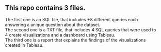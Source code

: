 ## This repo contains 3 files. <br />
The first one is an SQL file, that includes +8 different queries each answering a unique question about the dataset. <br />
The second one is a TXT file, that includes 4 SQL queries that were used to 4 create visualizations and a dashboard using Tableau. <br />
The third one is a report that explains the findings of the visualizations created in Tableau.
